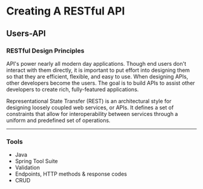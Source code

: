 # Creating A RESTful API
## Users-API
### RESTful Design Principles
API's power nearly all modern day applications. Though end users don't interact with them directly, it is important to put effort into designing them so that they are efficient, flexible, and easy to use. When designing APIs, other developers become the users. The goal is to build APIs to assist other developers to create rich, fully-featured applications.

Representational State Transfer (REST) is an architectural style for designing loosely coupled web services, or APIs. It defines a set of constraints that allow for interoperability between services through a uniform and predefined set of operations.

---
### Tools
* Java
* Spring Tool Suite
* Validation
* Endpoints, HTTP methods & response codes
* CRUD
